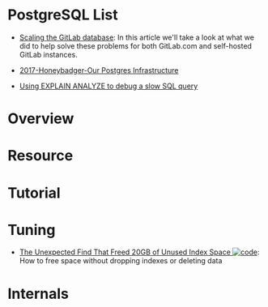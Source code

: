 # PostgreSQL List

- [Scaling the GitLab database](http://hn.premii.com/#/article/15586488): In this article we'll take a look at what we did to help solve these problems for both GitLab.com and self-hosted GitLab instances.

- [2017-Honeybadger-Our Postgres Infrastructure](http://blog.honeybadger.io/our-postgres-infrastructure/)

- [Using EXPLAIN ANALYZE to debug a slow SQL query](http://6me.us/VBTwlM)

# Overview

# Resource

# Tutorial

# Tuning

- [The Unexpected Find That Freed 20GB of Unused Index Space ![code](https://martrix-usa.oss-accelerate.aliyuncs.com/logo/code.svg)](https://hakibenita.com/postgresql-unused-index-size): How to free space without dropping indexes or deleting data

# Internals
